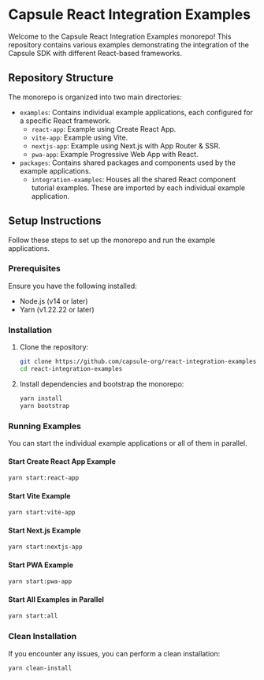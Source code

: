 # Capsule React Integration Examples

Welcome to the Capsule React Integration Examples monorepo! This repository contains various examples demonstrating the integration of the Capsule SDK with different React-based frameworks.

## Repository Structure

The monorepo is organized into two main directories:

- `examples`: Contains individual example applications, each configured for a specific React framework.
  - `react-app`: Example using Create React App.
  - `vite-app`: Example using Vite.
  - `nextjs-app`: Example using Next.js with App Router & SSR.
  - `pwa-app`: Example Progressive Web App with React.
- `packages`: Contains shared packages and components used by the example applications.
  - `integration-examples`: Houses all the shared React component tutorial examples. These are imported by each individual example application.

## Setup Instructions

Follow these steps to set up the monorepo and run the example applications.

### Prerequisites

Ensure you have the following installed:

- Node.js (v14 or later)
- Yarn (v1.22.22 or later)

### Installation

1. Clone the repository:

   ```sh
   git clone https://github.com/capsule-org/react-integration-examples.git
   cd react-integration-examples
   ```

2. Install dependencies and bootstrap the monorepo:
   ```sh
   yarn install
   yarn bootstrap
   ```

### Running Examples

You can start the individual example applications or all of them in parallel.

#### Start Create React App Example

```sh
yarn start:react-app
```

#### Start Vite Example

```sh
yarn start:vite-app
```

#### Start Next.js Example

```sh
yarn start:nextjs-app
```

#### Start PWA Example

```sh
yarn start:pwa-app
```

#### Start All Examples in Parallel

```sh
yarn start:all
```

### Clean Installation

If you encounter any issues, you can perform a clean installation:

```sh
yarn clean-install
```

```

```
